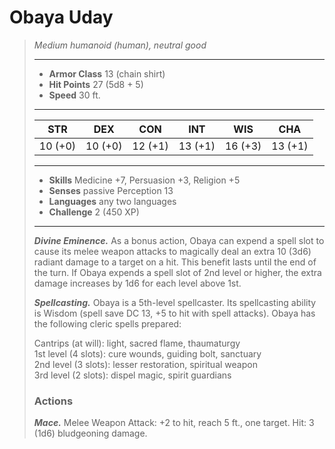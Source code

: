 # Obaya Uday
>*Medium humanoid (human), neutral good*
>___
>- **Armor Class** 13 (chain shirt)
>- **Hit Points** 27 (5d8 + 5)
>- **Speed** 30 ft.
>___
>|STR|DEX|CON|INT|WIS|CHA|
>|:---:|:---:|:---:|:---:|:---:|:---:|
>|10 (+0)|10 (+0)|12 (+1)|13 (+1)|16 (+3)|13 (+1)|
>___
>- **Skills** Medicine +7, Persuasion +3, Religion +5
>- **Senses** passive Perception 13
>- **Languages** any two languages
>- **Challenge** 2 (450 XP)
>___
>***Divine Eminence.*** As a bonus action, Obaya can expend a spell slot to cause its melee weapon attacks to magically deal an extra 10 (3d6) radiant damage to a target on a hit. This benefit lasts until the end of the turn. If Obaya expends a spell slot of 2nd level or higher, the extra damage increases by 1d6 for each level above 1st.  
>
>***Spellcasting.*** Obaya is a 5th-level spellcaster. Its spellcasting ability is Wisdom (spell save DC 13, +5 to hit with spell attacks). Obaya has the following cleric spells prepared:  
>
>Cantrips (at will): light, sacred flame, thaumaturgy  
>1st level (4 slots): cure wounds, guiding bolt, sanctuary  
>2nd level (3 slots): lesser restoration, spiritual weapon  
>3rd level (2 slots): dispel magic, spirit guardians  
>
>### Actions
>***Mace.*** Melee Weapon Attack: +2 to hit, reach 5 ft., one target. Hit: 3 (1d6) bludgeoning damage.